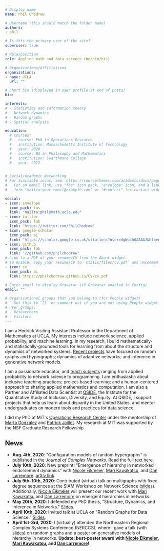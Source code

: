 ```yaml
---
# Display name
name: Phil Chodrow

# Username (this should match the folder name)
authors:
- phil

# Is this the primary user of the site?
superuser: true

# Role/position
role: Applied math and data science (he/him/his)

# Organizations/Affiliations
organizations:
- name: UCLA
  url: ""

# Short bio (displayed in user profile at end of posts)
bio: 

interests:
# - Statistics and information theory
# - Network dynamics
# - Random graphs
# - Spatial analysis

education:
  # courses:
  # - course: PhD in Operations Research
  #   institution: Massachusetts Institute of Technology
  #   year: 2020
  # - course: BA in Philosophy and Mathematics
  #   institution: Swarthmore College
  #   year: 2012
  

# Social/Academic Networking
# For available icons, see: https://sourcethemes.com/academic/docs/page-builder/#icons
#   For an email link, use "fas" icon pack, "envelope" icon, and a link in the
#   form "mailto:your-email@example.com" or "#contact" for contact widget.

social:
- icon: envelope
  icon_pack: fas
  link: "mailto:phil@math.ucla.edu"
- icon: twitter
  icon_pack: fab
  link: "https://twitter.com/PhilChodrow"
- icon: google-scholar
  icon_pack: ai
  link: "https://scholar.google.co.uk/citations?user=dgWoch0AAAAJ&hl=en&oi=ao"
- icon: github
  icon_pack: fab
  link: "//github.com/philchodrow"
# Link to a PDF of your resume/CV from the About widget.
# To enable, copy your resume/CV to `static/files/cv.pdf` and uncomment the lines below.
- icon: cv
  icon_pack: ai
  link: https://philchodrow.github.io/CV/cv.pdf

# Enter email to display Gravatar (if Gravatar enabled in Config)
email: ""

# Organizational groups that you belong to (for People widget)
#   Set this to `[]` or comment out if you are not using People widget.
# user_groups:
# - Researchers
# - Visitors
---
```


I am a Hedrick Visiting Assistant Professor in the Department of Mathematics at UCLA. My interests include network science, applied probability, and machine learning. In my research, I build mathematically- and statistically-grounded tools for learning from about the structure and dynamics of networked systems. [Recent projects](/research) have focused on random graphs and hypergraphs; dynamics of adaptive networks; and inference in generative network models. 

I am a passionate educator, and [teach subjects](/teaching) ranging from applied probability to network science to programming. I am enthusiastic about inclusive teaching practices; project-based learning; and a human-centered approach to sharing applied mathematics and computation. I am also a Partner and Affiliated Data Scientist at [QSIDE](https://qsideinstitute.org/), the Institute for the Quantitative Study of Inclusion, Diversity, and Equity. At QSIDE, I support projects that help us learn about disparity in the United States, and mentor undergraduates on modern tools and practices for data science. 

I did my PhD at MIT's [Operations Research Center](https://www.mit.edu/~orc/) under the mentorship of [Marta González](https://ced.berkeley.edu/ced/faculty-staff/marta-gonzalez) and [Patrick Jaillet](http://web.mit.edu/jaillet/www/). My research at MIT was supported by the NSF Graduate Research Fellowship. 

## News

- **Aug. 4th, 2020**: "Configuration models of random hypergraphs" is published in the *Journal of Complex Networks.* Read the full text [here](https://academic.oup.com/comnet/article/8/3/cnaa018/5879929?guestAccessKey=b7e63b40-8400-4fc5-9a7d-39d2d11a1d26). 
- **July 10th, 2020**: New preprint! "Emergence of hierarchy in networked endorsement dynamics" with [Nicole Eikmeier](https://eikmeier.sites.grinnell.edu/), [Mari Kawakatsu](https://scholar.princeton.edu/ctarnita/people/mari-kawakatsu), and [Dan Larremore](https://larremorelab.github.io/). [arXiv link](https://arxiv.org/abs/2007.04448).
- **July 9th-10th, 2020**: Contributed (virtual) talk on multigraphs with fixed degree sequences at the SIAM Workshop on Network Science ([slides](https://philchodrow.github.io/talks/multigraph_moments/SIAMNS20/#1)). Additionally, [Nicole Eikmeier](https://eikmeier.sites.grinnell.edu/) will present our recent work with [Mari Kawakatsu](https://scholar.princeton.edu/ctarnita/people/mari-kawakatsu) and [Dan Larremore](https://larremorelab.github.io/) on emergent hierarchies in networks.  
- **May 20th, 2020**: I defended my PhD thesis, "Structure, Dynamics, and Inference in Networks." [Slides](https://philchodrow.github.io/talks/thesis/#1).
- **April 10th, 2020**: Invited talk at UCLA on "Random Graphs for Data Science." [Slides](https://philchodrow.github.io/talks/random_graphs/porter_group/#1). 
- **April 1st-3rd, 2020**: I (virtually) attended the Northeastern Regional Complex Systems Conference (NERCCS), where I gave a talk (with [slides](https://philchodrow.github.io/talks/multigraph_moments/NERCCS_2020)) on random graphs and a [poster](https://philchodrow.github.io/talks/networked_endorsements/NERCCS_2020_poster.pdf) on generative models of hierarchy in networks. **Update: best-poster award with [Nicole Eikmeier](https://eikmeier.sites.grinnell.edu/), [Mari Kawakatsu](https://scholar.princeton.edu/ctarnita/people/mari-kawakatsu), and [Dan Larremore](https://larremorelab.github.io/)!** 
